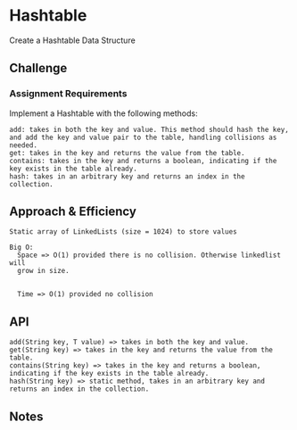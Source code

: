 # Hashtable

Create a Hashtable Data Structure

## Challenge

### Assignment Requirements

Implement a Hashtable with the following methods:

    add: takes in both the key and value. This method should hash the key, and add the key and value pair to the table, handling collisions as needed.
    get: takes in the key and returns the value from the table.
    contains: takes in the key and returns a boolean, indicating if the key exists in the table already.
    hash: takes in an arbitrary key and returns an index in the collection.



## Approach & Efficiency

    Static array of LinkedLists (size = 1024) to store values

    Big O:
      Space => O(1) provided there is no collision. Otherwise linkedlist will
      grow in size.
      
      
      Time => O(1) provided no collision

## API
    add(String key, T value) => takes in both the key and value.
    get(String key) => takes in the key and returns the value from the table.
    contains(String key) => takes in the key and returns a boolean, indicating if the key exists in the table already.
    hash(String key) => static method, takes in an arbitrary key and returns an index in the collection.
    
## Notes
